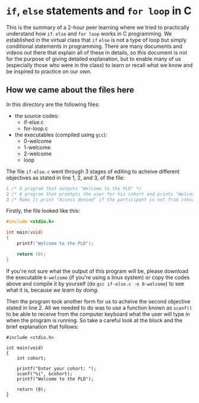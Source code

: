# `if`, `else` statements and `for loop` in C
This is the summary of a 2-hour peer learning where we tried to practically understand how `if`. `else` and `for loop` works in C programming. We established in the virtual class that `if` `else` is not a type of loop but simply conditional statements in programming.
There are many documents and videos out there that explain all of these in details, so this document is not for the purpose of giving detailed explanation, but to enable many of us (especially those who were in the class) to learn or recall what we know and be inspired to practice on our own.

## How we came about the files here
In this directory are the following files:
- the source codes:
  - if-else.c
  - for-loop.c
- the executables (compiled using `gcc`):
  - 0-welcome
  - 1-welcome
  - 2-welcome
  - loop

The file `if-else.c` went through 3 stages of editing to acheive different objectives as stated in line 1, 2, and 3, of the file:

```c
1 /* A program that outputs "Welcome to the PLD" */
2 /* A program that promtpts the user for his cohort and prints "Welcome to the PLD" */
3 /* Make it print "Access denied" if the participant is not from cohort 10*/
```
Firstly, the file looked like this:

```c
#include <stdio.h>

int main(void)
{
	printf("Welcome to the PLD");

	return (0);
}
```

If you're not sure what the output of this program will be, please download the executable `0-welcome` (if you're using a linux system) or copy the codes above and compile it by yourself (do `gcc if-else.c -o 0-welcome`) to see what it is, because *we learn by doing*.

Then the program took another form for us to acheive the second objective stated in line 2.
All we needed to do was to use a function known as `scanf()` to be able to receive from the computer keyboard what the user will type in when the program is running. So take a careful look at the block and the brief explanation that follows:
```{r, attr.source='.numberLines'}
#include <stdio.h>

int main(void)
{
	int cohort;

	printf("Enter your cohort: ");
	scanf("%i", &cohort);
	printf("Welcome to the PLD");

	return (0);
}
```
